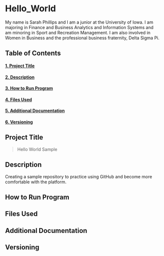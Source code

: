 # Hello_World

My name is Sarah Phillips and I am a junior at the University of Iowa. I am majoring in Finance and Business Analytics and Information Systems and am minoring in Sport and Recreation Management. I am also involved in Women in Business and the professional business fraternity, Delta Sigma Pi. 

## **Table of Contents**
#### [1. Project Title](https://github.com/sphillips23/Hello_World#Project-Title)
#### [2. Description](https://github.com/sphillips23/Hello_World#Description)
#### [3. How to Run Program](https://github.com/sphillips23/Hello_World#How-to-Run-Program)
#### [4. Files Used](https://github.com/sphillips23/Hello_World#Files-Used)
#### [5. Additional Documentation](https://github.com/sphillips23/Hello_World#Additional-Documentation)
#### [6. Versioning](https://github.com/sphillips23/Hello_World#Versioning)

## Project Title
> Hello World Sample
## Description
Creating a sample repository to practice using GitHub and become more comfortable with the platform.
## How to Run Program
## Files Used
## Additional Documentation
## Versioning

